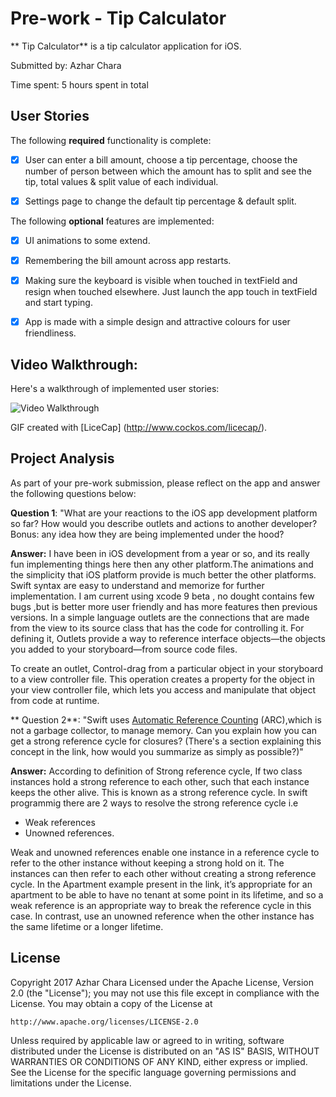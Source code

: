 ﻿# Pre-work - Tip Calculator


**
Tip Calculator** is a tip calculator application for iOS. 



Submitted by: Azhar Chara 



Time spent: 5 hours spent in total 



## User Stories 



The following **required** functionality is complete: 



* [x] User can enter a bill amount, choose a tip percentage, choose the number of person between which the amount has to split and see the tip, total values & split value of each individual. 

* [x] Settings page to change the default tip percentage & default split. 



The following **optional** features are implemented: 


* [x] UI animations to some extend.

* [x] Remembering the bill amount across app restarts.

* [x] Making sure the keyboard is visible when touched in textField and resign when touched elsewhere. Just launch the app touch in textField and start typing. 

* [x] App is made with a simple design and attractive colours for user friendliness.



## Video Walkthrough: 

Here's a walkthrough of implemented user stories:




<img src='http://imgur.com/a/F8zqO' title='Video Walkthrough' width='' alt='Video Walkthrough' /> 



GIF created with [LiceCap]
(http://www.cockos.com/licecap/). 



## Project Analysis 



As part of your pre-work submission, please reflect on the app and answer the following questions below: 



**Question 1**: "What are your reactions to the iOS app development platform so far? How would you describe outlets and actions to another developer?Bonus: any idea how they are being implemented under the hood?

**Answer:** I have been in iOS development from a year or so, and its really fun implementing things here then any other platform.The animations and the simplicity that iOS platform provide is much better the other platforms.
Swift syntax are easy to understand and memorize for further implementation. I am current using xcode 9 beta , no dought contains few bugs ,but is better more user friendly and has more features then previous versions.
In a simple language outlets are the connections that are made from the view to its source class that has the code for controlling it. For defining it, Outlets provide a way to reference interface objects—the objects you added to your storyboard—from source code files.

To create an outlet, Control-drag from a particular object in your storyboard to a view controller file. This operation creates a property for the object in your view controller file,
which lets you access and manipulate that object from code at runtime.


**
Question 2**: "Swift uses [Automatic Reference Counting](https://developer.apple.com/library/content/documentation/Swift/Conceptual/Swift_Programming_Language/AutomaticReferenceCounting.html#//apple_ref/doc/uid/TP40014097-CH20-ID49) (ARC),which is not a garbage collector, to manage memory. Can you explain how you can get a strong reference cycle for closures? (There's a section explaining this concept in the link, how would you summarize as simply as possible?)" 

**Answer:** According to definition of Strong reference cycle, If two class instances hold a strong reference to each other, such that each instance keeps the other alive. This is known as a strong reference cycle. In swift programmig
			there are 2 ways to resolve the strong reference cycle i.e

* Weak references
* Unowned references.

Weak and unowned references enable one instance in a reference cycle to refer to the other instance without keeping a strong hold on it. The instances can then refer to each other without creating a strong reference cycle.
			In the Apartment example present in the link, it’s appropriate for an apartment to be able to have no tenant at some point in its lifetime, and so a weak reference is an appropriate way to break the reference cycle in this case.
			In contrast, use an unowned reference when the other instance has the same lifetime or a longer lifetime.




## License 

Copyright 2017 Azhar Chara Licensed under the Apache License, Version 2.0 (the "License"); you may not use this file except in compliance with the License. 
You may obtain a copy of the License at 

	http://www.apache.org/licenses/LICENSE-2.0 

Unless required by applicable law or agreed to in writing, 
software distributed under the License is distributed on an "AS IS" BASIS, WITHOUT WARRANTIES OR CONDITIONS OF ANY KIND, either express or implied. 
See the License for the specific language governing permissions and limitations under the License.
